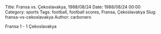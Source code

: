 Title: Fransa vs. Çekoslavakya, 1988/08/24
Date: 1988/08/24 00:00
Category: sports
Tags: football, football scores, Fransa, Çekoslavakya
Slug: fransa-vs-cekoslavakya
Author: carbonero


Fransa 1 - 1 Çekoslavakya
